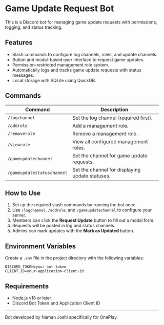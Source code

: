 
# Game Update Request Bot

This is a Discord bot for managing game update requests with permissions, logging, and status tracking.

## Features

- Slash commands to configure log channels, roles, and update channels.
- Button and modal-based user interface to request game updates.
- Permission-restricted management role system.
- Automatically logs and tracks game update requests with status messages.
- Local storage with SQLite using QuickDB.

## Commands

| Command | Description |
| ------- | ----------- |
| `/logchannel` | Set the log channel (required first). |
| `/addrole` | Add a management role. |
| `/removerole` | Remove a management role. |
| `/viewrole` | View all configured management roles. |
| `/gameupdatechannel` | Set the channel for game update requests. |
| `/gameupdatestatuschannel` | Set the channel for displaying update statuses. |

## How to Use

1. Set up the required slash commands by running the bot once.
2. Use `/logchannel`, `/addrole`, and `/gameupdatechannel` to configure your server.
3. Members can click the **Request Update** button to fill out a modal form.
4. Requests will be posted in log and status channels.
5. Admins can mark updates with the **Mark as Updated** button.

## Environment Variables

Create a `.env` file in the project directory with the following variables:

```
DISCORD_TOKEN=your-bot-token
CLIENT_ID=your-application-client-id
```
## Requirements

- Node.js v18 or later
- Discord Bot Token and Application Client ID

---

Bot developed by Naman Joshi specifically for OnePlay.
